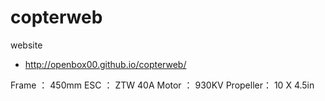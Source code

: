 copterweb
=========

website
 - http://openbox00.github.io/copterweb/

Frame    ： 450mm
ESC      ： ZTW 40A
Motor    ： 930KV
Propeller： 10 X 4.5in